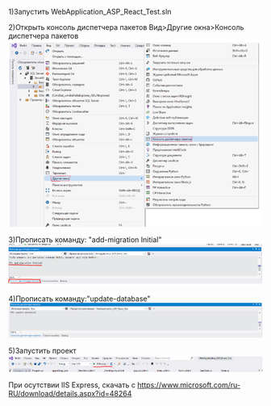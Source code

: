 1)Запустить WebApplication_ASP_React_Test.sln

2)Открыть консоль диспетчера пакетов
Вид>Другие окна>Консоль диспетчера пакетов
![Image alt](https://github.com/dmitriypark/WebApplication_ASP_React_Test/blob/master/imgForMD/tut1.PNG)
 

3)Прописать команду: "add-migration Initial"
![Image alt](https://github.com/dmitriypark/WebApplication_ASP_React_Test/blob/master/imgForMD/tut2.PNG)
 

4)Прописать команду:"update-database"
 ![Image alt](https://github.com/dmitriypark/WebApplication_ASP_React_Test/blob/master/imgForMD/tut4.PNG)

5)Запустить проект 
![Image alt](https://github.com/dmitriypark/WebApplication_ASP_React_Test/blob/master/imgForMD/tut3.PNG)
 
При осутствии IIS Express, скачать с  https://www.microsoft.com/ru-RU/download/details.aspx?id=48264



